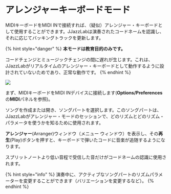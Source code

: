 # アレンジャーキーボードモード

MIDIキーボードをMIDI INで接続すれば、（疑似）アレンジャー・キーボードとして使用することができます。JJazzLabは演奏されたコードネームを認識し、それに応じてバッキングトラックを更新します。

{% hint style="danger" %}
**本モードは教育目的のみです。**

コードチェンジとミュージックチェンジの間に遅れが生じます。これは、JJazzLabがリアルタイムのアレンジャー・キーボードとして動作するように設計されていないためであり、正常な動作です。
{% endhint %}

![](https://4052793571-files.gitbook.io/\~/files/v0/b/gitbook-x-prod.appspot.com/o/spaces%2F-MQE7B7yjVY3xzlsorS4-887967055%2Fuploads%2FT07PJojzjBeanQroiCz1%2FArranger.png?alt=media\&token=678b3c45-dbed-4ad8-b7fd-0f77d61d5fbf)

まず、MIDIキーボードをMIDI INデバイスに接続します(**Options/Preferences**の**MIDI**パネルを参照)。



ソングを作成または開き、ソングパートを選択します。このソングパートは、JJazzLabがアレンジャー・モードのセッションで、どのリズムとどのリズム・パラメータを使うかを知るために使用されます。

**アレンジャー**(Arranger)ウィンドウ（メニュー ウィンドウ）を表示し、その**再生**(Play)ボタンを押すと、キーボードで弾いたコードに音楽が追随するようになります。

スプリットノートより低い音程で受信した音だけがコードネームの認識に使用されます。

{% hint style="info" %}
演奏中に、アクティブなソングパートのリズムパラメーターを変更することができます（バリエーションを変更するなど）。
{% endhint %}
